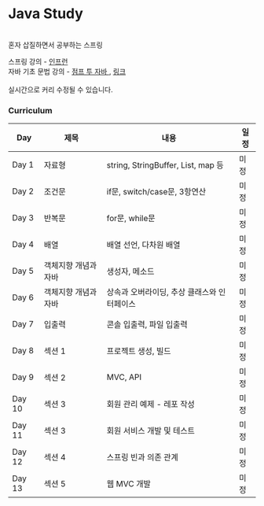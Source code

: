 # Java Study
<br/> 
혼자 삽질하면서 공부하는 스프링

스프링 강의 - [ 인프런 ]( https://www.inflearn.com/course/%EC%8A%A4%ED%94%84%EB%A7%81-%EC%9E%85%EB%AC%B8-%EC%8A%A4%ED%94%84%EB%A7%81%EB%B6%80%ED%8A%B8#curriculum )<br />
자바 기초 문법 강의 - [ 점프 투 자바 ](https://wikidocs.net/book/31) , [ 링크 ](https://dinfree.com/lecture/language/112_java_1.html)
<br/> <br/> 
실시간으로 커리 수정될 수 있습니다.
<br/> 
### Curriculum

|Day|제목|내용|일정|
|------|---|---|---|
|Day 1|자료형|string, StringBuffer, List, map 등|미정|
|Day 2|조건문|if문, switch/case문, 3항연산|미정|
|Day 3|반복문|for문, while문|미정|
|Day 4|배열|배열 선언, 다차원 배열|미정|
|Day 5|객체지향 개념과 자바|생성자, 메소드|미정|
|Day 6|객체지향 개념과 자바|상속과 오버라이딩, 추상 클래스와 인터페이스 |미정|
|Day 7|입출력|콘솔 입출력, 파일 입출력|미정|
|Day 8|섹션 1|프로젝트 생성, 빌드|미정|
|Day 9|섹션 2|MVC, API|미정|
|Day 10|섹션 3|회원 관리 예제 - 레포 작성|미정|
|Day 11|섹션 3|회원 서비스 개발 및 테스트|미정|
|Day 12|섹션 4|스프링 빈과 의존 관계|미정|
|Day 13|섹션 5|웹 MVC 개발|미정|
